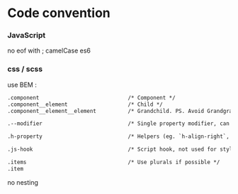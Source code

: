 # Code convention

### JavaScript

no eof with ;
camelCase
es6

### css / scss

use BEM :
```html
.component                            /* Component */
.component__element                   /* Child */
.component__element__element          /* Grandchild. PS. Avoid Grandgrandchild */

.--modifier                           /* Single property modifier, can be chained */

.h-property                           /* Helpers (eg. `h-align-right`, `h-margin-top-s`) */

.js-hook                              /* Script hook, not used for styling */

.items                                /* Use plurals if possible */
.item
```

no nesting
